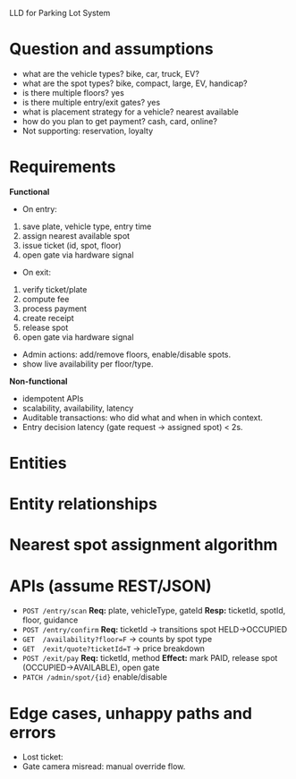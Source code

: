 LLD for Parking Lot System

# Question and assumptions
- what are the vehicle types? bike, car, truck, EV?
- what are the spot types? bike, compact, large, EV, handicap?
- is there multiple floors? yes
- is there multiple entry/exit gates? yes
- what is placement strategy for a vehicle? nearest available
- how do you plan to get payment? cash, card, online?
- Not supporting: reservation, loyalty

# Requirements

**Functional**
- On entry:
1. save plate, vehicle type, entry time
2. assign nearest available spot 
3. issue ticket (id, spot, floor)
4. open gate via hardware signal
- On exit:
1. verify ticket/plate
2. compute fee
3. process payment
4. create receipt
5. release spot
6. open gate via hardware signal
- Admin actions: add/remove floors, enable/disable spots.
- show live availability per floor/type.

**Non-functional**

* idempotent APIs
* scalability, availability, latency
* Auditable transactions: who did what and when in which context.
* Entry decision latency (gate request → assigned spot) < 2s.

# Entities

# Entity relationships


# Nearest spot assignment algorithm


# APIs (assume REST/JSON)

* `POST /entry/scan`
  **Req:** plate, vehicleType, gateId
  **Resp:** ticketId, spotId, floor, guidance
* `POST /entry/confirm`
  **Req:** ticketId  → transitions spot HELD→OCCUPIED
* `GET  /availability?floor=F` → counts by spot type
* `GET  /exit/quote?ticketId=T` → price breakdown
* `POST /exit/pay`
  **Req:** ticketId, method
  **Effect:** mark PAID, release spot (OCCUPIED→AVAILABLE), open gate
* `PATCH /admin/spot/{id}` enable/disable


# Edge cases, unhappy paths and errors

* Lost ticket:
* Gate camera misread: manual override flow.


